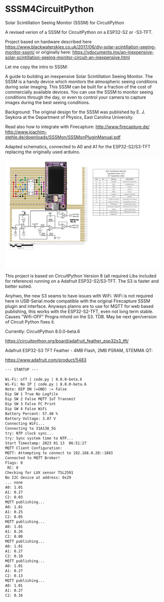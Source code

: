 # SSSM4CircuitPython
Solar Scintillation Seeing Monitor (SSSM) for CircuitPython

A revised verion of a SSSM for CircuitPython on a ESP32-S2 or -S3-TFT.

Project based on hardware described here
https://www.blackwaterskies.co.uk/2017/06/diy-solar-scintillation-seeing-monitor-sssm/
or originally here:
https://vdocuments.mx/an-inexpensive-solar-scintillation-seeing-monitor-circuit-an-inexpensive.html

Let me copy the intro to SSSM:

A guide to building an inexpensive Solar Scintillation Seeing Monitor. The SSSM is a handy device which monitors the atmospheric seeing conditions during solar imaging. This SSSM can be built for a fraction of the cost of commercially available devices. You can use the SSSM to monitor seeing conditions through the day, or even to control your camera to capture images during the best seeing conditions.

Background:
The original design for the SSSM was published by E. J. Seykora at the Department of Physics, East Carolina University.

Read also how to integrate with Firecapture:
http://www.firecapture.de/
http://www.joachim-stehle.de/downloads/SSSMon/SSSMonPluginManual.pdf

Adapted schematics, connected to A0 and A1 for the ESP32-S2/S3-TFT replacing the originally used arduino.

<img title="Analog circuit schematics and parts list for SSSM analog electronics" alt="Schematics" src="pcb-schematics-analog.png">

This project is based on CircuitPython Version 8 (all required Libs included for reference) running on a Adafruit ESP32-S2/S3-TFT. The S3 is faster and better suited.

Anyhwo, the new S3 seams to have issues with WiFi. WiFi is not required here in USB-Serial mode compatible with the original Firecapture SSSM plugin and interface. Anyways planns are to use for MQTT for web based publishing, this works with the ESP32-S2-TFT, even not long term stable. Causes "Wifi-OFF" Progra mhold on the S3. TDB. May be next gen/version of Circuit Python fixes it. 

Currently: CircuitPython 8.0.0-beta.6

https://circuitpython.org/board/adafruit_feather_esp32s3_tft/

Adafruit ESP32-S3 TFT Feather - 4MB Flash, 2MB PSRAM, STEMMA QT:

https://www.adafruit.com/product/5483

```
--- STARTUP ---

Wi-Fi: off | code.py | 8.0.0-beta.6
Wi-Fi: No IP | code.py | 8.0.0-beta.6
Note: DIP ON (=GND) := False
Dip SW 1 True No Logfile
Dip SW 2 False MQTT IoT Transmit
Dip SW 3 False FC Print
Dip SW 4 False WiFi
Battery Percent: 57.40 %
Battery Voltage: 3.87 V
Connecting WiFi...
Connecting to 31A138_5G
try: NTP clock sync...
try: Sync system time to NTP...
Start Timestamp: 2023 01 13  06:51:27
MQTT Client Configuration:
MQTT: Attempting to connect to 192.168.0.20::1883
Connected to MQTT Broker!
Flags: 0
 RC: 0
Checking for LUX sensor TSL2591
No I2C device at address: 0x29
... none
A0: 1.01
A1: 0.27
C2: 0.03
MQTT publishing...
A0: 1.01
A1: 0.25
C2: 0.05
MQTT publishing...
A0: 1.01
A1: 0.26
C2: 0.08
MQTT publishing...
A0: 1.01
A1: 0.27
C2: 0.10
MQTT publishing...
A0: 1.01
A1: 0.27
C2: 0.13
MQTT publishing...
A0: 1.01
A1: 0.27
C2: 0.16
```
